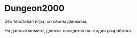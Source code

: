 # Dungeon2000
Это текстовая игра, со своим движком.

На данный момент, движок находится на стадии разработки.
